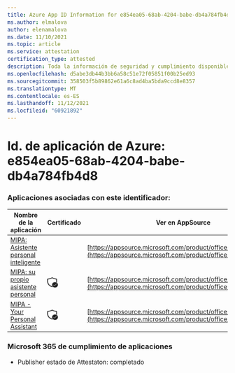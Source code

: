 ```yaml
---
title: Azure App ID Information for e854ea05-68ab-4204-babe-db4a784fb4d8
ms.author: elmalova
author: elenamalova
ms.date: 11/10/2021
ms.topic: article
ms.service: attestation
certification_type: attested
description: Toda la información de seguridad y cumplimiento disponible para e854ea05-68ab-4204-babe-db4a784fb4d8.
ms.openlocfilehash: d5abe3db44b3bb6a58c51e72f05851f00b25ed93
ms.sourcegitcommit: 358503f5b89862e61a6c8ad4ba5bda9ccd8e8357
ms.translationtype: MT
ms.contentlocale: es-ES
ms.lasthandoff: 11/12/2021
ms.locfileid: "60921892"
---
```

# <a name="azure-app-id-e854ea05-68ab-4204-babe-db4a784fb4d8"></a>Id. de aplicación de Azure: e854ea05-68ab-4204-babe-db4a784fb4d8


### <a name="apps-associated-with-this-id"></a>Aplicaciones asociadas con este identificador:
| **Nombre de la aplicación** | **Certificado** | **Ver en AppSource** |
|--------------|---------------|-----------------------|
| [MIPA: Asistente personal inteligente](https://docs.microsoft.com/microsoft-365-app-certification/forward/17859280.mipa) |  | [https://appsource.microsoft.com/product/office/17859280.mipa](https://appsource.microsoft.com/product/office/17859280.mipa) |
| [MIPA: su propio asistente personal](https://docs.microsoft.com/microsoft-365-app-certification/forward/WA200000062) | <img alt="Certified application badge" src="../media/certified-badge.png" height="25" width="25" /> | [https://appsource.microsoft.com/product/office/WA200000062](https://appsource.microsoft.com/product/office/WA200000062) |
| [MIPA - Your Personal Assistant](https://docs.microsoft.com/microsoft-365-app-certification/forward/WA200000148) | <img alt="Certified application badge" src="../media/certified-badge.png" height="25" width="25" /> | [https://appsource.microsoft.com/product/office/WA200000148](https://appsource.microsoft.com/product/office/WA200000148) |

### <a name="microsoft-365-app-compliance-status"></a>Microsoft 365 de cumplimiento de aplicaciones
- Publisher estado de Attestaton: completado
